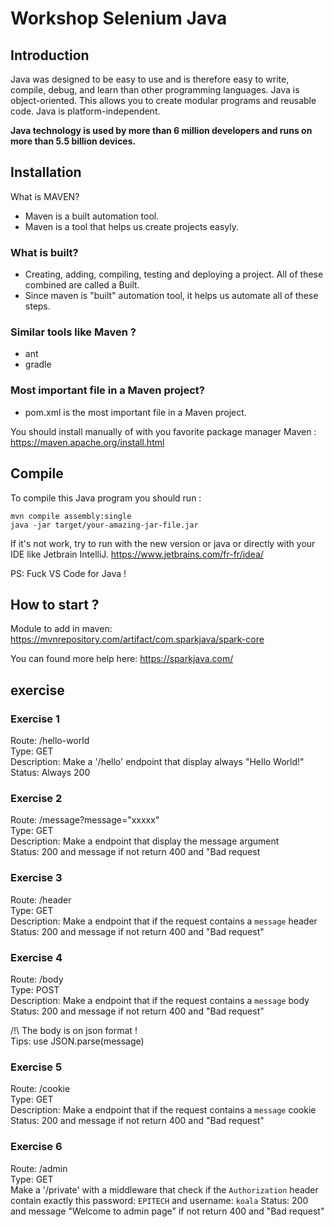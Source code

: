 # Workshop Selenium Java

## Introduction

Java was designed to be easy to use and is therefore easy to write,
compile, debug, and learn than other programming languages. Java is
object-oriented. This allows you to create modular programs and reusable
code. Java is platform-independent.

**Java technology is used by more than 6 million developers and runs on
more than 5.5 billion devices.**

## Installation

What is MAVEN?
- Maven is a built automation tool.
- Maven is a tool that helps us create projects easyly.
### What is built?
- Creating, adding, compiling, testing and deploying a project.
  All of these combined are called a Built.
- Since maven is "built" automation tool, it helps us automate
  all of these steps.
### Similar tools like Maven ?
- ant
- gradle

### Most important file in a Maven project?
- pom.xml is the most important file in a Maven project.

You should install manually of with you favorite package manager Maven :
https://maven.apache.org/install.html

## Compile

To compile this Java program you should run :

```
mvn compile assembly:single
java -jar target/your-amazing-jar-file.jar
```

If it's not work, try to run with the new version or java or directly with
your IDE like Jetbrain IntelliJ.
https://www.jetbrains.com/fr-fr/idea/

PS: Fuck VS Code for Java !

## How to start ?

Module to add in maven: https://mvnrepository.com/artifact/com.sparkjava/spark-core

You can found more help here: https://sparkjava.com/

## exercise

### Exercise 1

Route: /hello-world  
Type: GET  
Description: Make a '/hello' endpoint that display always "Hello World!"  
Status: Always 200

### Exercise 2

Route: /message?message="xxxxx"  
Type: GET  
Description: Make a endpoint that display the message argument  
Status: 200 and message if not return 400 and "Bad request

### Exercise 3

Route: /header  
Type: GET  
Description: Make a endpoint that if the request contains a `message` header  
Status: 200 and message if not return 400 and "Bad request"

### Exercise 4

Route: /body  
Type: POST  
Description: Make a endpoint that if the request contains a `message` body  
Status: 200 and message if not return 400 and "Bad request"

/!\ The body is on json format !  
Tips: use JSON.parse(message)

### Exercise 5

Route: /cookie  
Type: GET  
Description: Make a endpoint that if the request contains a `message` cookie  
Status: 200 and message if not return 400 and "Bad request"

### Exercise 6

Route: /admin  
Type: GET  
Make a '/private' with a middleware that check if the `Authorization` header contain exactly this password: `EPITECH`  and username: `koala`
Status: 200 and message "Welcome to admin page" if not return 400 and "Bad request"